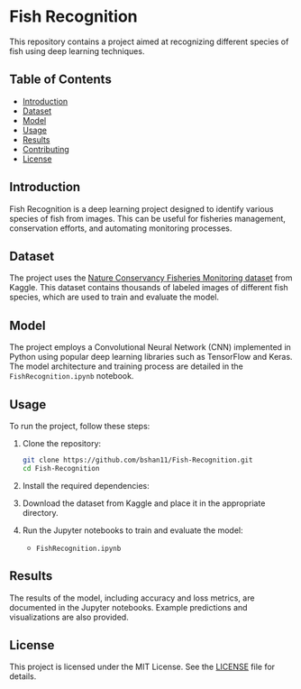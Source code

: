 # Fish Recognition

This repository contains a project aimed at recognizing different species of fish using deep learning techniques.

## Table of Contents
- [Introduction](#introduction)
- [Dataset](#dataset)
- [Model](#model)
- [Usage](#usage)
- [Results](#results)
- [Contributing](#contributing)
- [License](#license)

## Introduction
Fish Recognition is a deep learning project designed to identify various species of fish from images. This can be useful for fisheries management, conservation efforts, and automating monitoring processes.

## Dataset
The project uses the [Nature Conservancy Fisheries Monitoring dataset](https://www.kaggle.com/c/the-nature-conservancy-fisheries-monitoring) from Kaggle. This dataset contains thousands of labeled images of different fish species, which are used to train and evaluate the model.

## Model
The project employs a Convolutional Neural Network (CNN) implemented in Python using popular deep learning libraries such as TensorFlow and Keras. The model architecture and training process are detailed in the `FishRecognition.ipynb` notebook.

## Usage
To run the project, follow these steps:

1. Clone the repository:
    ```sh
    git clone https://github.com/bshan11/Fish-Recognition.git
    cd Fish-Recognition
    ```

2. Install the required dependencies:

3. Download the dataset from Kaggle and place it in the appropriate directory.

4. Run the Jupyter notebooks to train and evaluate the model:
    - `FishRecognition.ipynb`

## Results
The results of the model, including accuracy and loss metrics, are documented in the Jupyter notebooks. Example predictions and visualizations are also provided.

## License
This project is licensed under the MIT License. See the [LICENSE](LICENSE) file for details.
